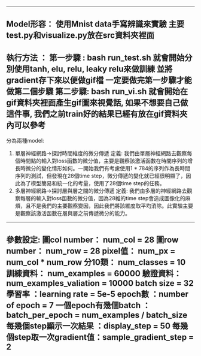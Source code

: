 --------------------------------------------------
Model形容： 使用Mnist data手寫辨識來實驗
主要test.py和visualize.py放在src資料夾裡面
--------------------------------------------------
執行方法 ： 
第一步驟 :   bash run_test.sh
就會開始分別使用tanh, elu, relu, leaky relu來做訓練
並將gradient存下來以便做gif檔
一定要做完第一步驟才能做第二個步驟
第二步驟:    bash run_vi.sh
就會開始在gif資料夾裡面產生gif圖來視覺話, 如果不想要自己做這件事, 
我們之前train好的結果已經有放在gif資料夾內可以參考
--------------------------------------------------
分為兩種model:
1. 單層神經網路→探討時間維度的微分傳遞
定義: 我們由單層神經網路去觀察每個時間點的輸入對loss函數的微分值，主要是觀察該激活函數在時間序列的增長時微分的變化情形如何。一開始我們有考慮使用1 * 784的序列作為長時間序列的測試，但發現在28個time step，微分傳遞的變化就已經很明顯了，因此為了模型簡易和統一化的考量，使用了28個time step的任務。
2. 多層神經網路→探討層與層之間的微分傳遞
定義: 我們由多層的神經網路去觀察每層的輸入對loss函數的微分值，因為28維的time step會造成圖像化的麻煩，且不是我們的主要觀察變因，因此我們將該維度取平均消除。此實驗主要是觀察該激活函數在層與層之前傳遞微分的能力。
---------------------------------------------------
參數設定:
圖col number： num_col = 28
圖row number： num_row = 28
pixel值：      num_px = num_col * num_row
分10類：       num_classes = 10
訓練資料：     num_examples = 60000
驗證資料：     num_examples_valiation = 10000
batch size = 32
學習率                   ：learning rate = 5e-5
epoch數                  ：number of epoch = 7
一個epoch有幾個batch      ：batch_per_epoch = num_examples / batch_size
每幾個step顯示一次結果    ：display_step = 50
每幾個step取一次gradient值：sample_gradient_step = 2
----------------------------------------------------

